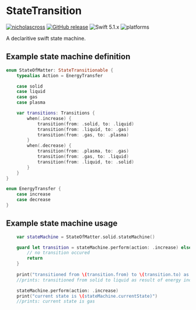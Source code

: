 # StateTransition
[![nicholascross](https://circleci.com/gh/nicholascross/StateTransition.svg?style=svg)](https://app.circleci.com/pipelines/github/nicholascross/StateTransition)
[![GitHub release](https://img.shields.io/github/release/nicholascross/StateTransition.svg)](https://github.com/nicholascross/StateTransition/releases) 
![Swift 5.1.x](https://img.shields.io/badge/Swift-5.0.x-orange.svg) 
![platforms](https://img.shields.io/badge/platforms-iOS%20%7C%20macOS%20%7C%20watchOS%20%7C%20tvOS%20-lightgrey.svg)

A declaritive swift state machine.

## Example state machine definition

```swift
enum StateOfMatter: StateTransitionable {
    typealias Action = EnergyTransfer

    case solid
    case liquid
    case gas
    case plasma

    var transitions: Transitions {
        when(.increase) {
            transition(from: .solid, to: .liquid)
            transition(from: .liquid, to: .gas)
            transition(from: .gas, to: .plasma)
        }
        when(.decrease) {
            transition(from: .plasma, to: .gas)
            transition(from: .gas, to: .liquid)
            transition(from: .liquid, to: .solid)
        }
    }
}

enum EnergyTransfer {
    case increase
    case decrease
}
```

## Example state machine usage

```swift
    var stateMachine = StateOfMatter.solid.stateMachine()

    guard let transition = stateMachine.perform(action: .increase) else {
        // no transition occured
        return
    }
    
    print("transitioned from \(transition.from) to \(transition.to) as result of energy \(transition.action)")
    //prints: transitioned from solid to liquid as result of energy increase

    stateMachine.perform(action: .increase)
    print("current state is \(stateMachine.currentState)")
    //prints: current state is gas
```
